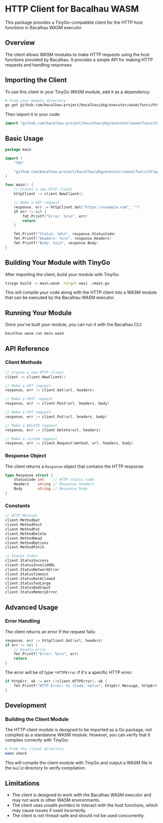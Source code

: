 # HTTP Client for Bacalhau WASM

This package provides a TinyGo-compatible client for the HTTP host functions in Bacalhau WASM executor.

## Overview

The client allows WASM modules to make HTTP requests using the host functions provided by Bacalhau. It provides a simple API for making HTTP requests and handling responses.

## Importing the Client

To use this client in your TinyGo WASM module, add it as a dependency:

```bash
# From your module directory
go get github.com/bacalhau-project/bacalhau/pkg/executor/wasm/funcs/http/client
```

Then import it in your code:

```go
import "github.com/bacalhau-project/bacalhau/pkg/executor/wasm/funcs/http/client"
```

## Basic Usage

```go
package main

import (
	"fmt"

	"github.com/bacalhau-project/bacalhau/pkg/executor/wasm/funcs/http/client"
)

func main() {
	// Create a new HTTP client
	httpClient := client.NewClient()

	// Make a GET request
	response, err := httpClient.Get("https://example.com", "")
	if err != nil {
		fmt.Printf("Error: %v\n", err)
		return
	}

	fmt.Printf("Status: %d\n", response.StatusCode)
	fmt.Printf("Headers: %s\n", response.Headers)
	fmt.Printf("Body: %s\n", response.Body)
}
```

## Building Your Module with TinyGo

After importing the client, build your module with TinyGo:

```bash
tinygo build -o main.wasm -target wasi ./main.go
```

This will compile your code along with the HTTP client into a WASM module that can be executed by the Bacalhau WASM executor.

## Running Your Module

Once you've built your module, you can run it with the Bacalhau CLI:

```bash
bacalhau wasm run main.wasm
```

## API Reference

### Client Methods

```go
// Create a new HTTP client
client := client.NewClient()

// Make a GET request
response, err := client.Get(url, headers)

// Make a POST request
response, err := client.Post(url, headers, body)

// Make a PUT request
response, err := client.Put(url, headers, body)

// Make a DELETE request
response, err := client.Delete(url, headers)

// Make a custom request
response, err := client.Request(method, url, headers, body)
```

### Response Object

The client returns a `Response` object that contains the HTTP response:

```go
type Response struct {
	StatusCode int    // HTTP status code
	Headers    string // Response headers
	Body       string // Response body
}
```

### Constants

```go
// HTTP Methods
client.MethodGet
client.MethodPost
client.MethodPut
client.MethodDelete
client.MethodHead
client.MethodOptions
client.MethodPatch

// Status Codes
client.StatusSuccess
client.StatusInvalidURL
client.StatusNetworkError
client.StatusTimeout
client.StatusNotAllowed
client.StatusTooLarge
client.StatusBadInput
client.StatusMemoryError
```

## Advanced Usage

### Error Handling

The client returns an error if the request fails:

```go
response, err := httpClient.Get(url, headers)
if err != nil {
	// Handle error
	fmt.Printf("Error: %v\n", err)
	return
}
```

The error will be of type `*HTTPError` if it's a specific HTTP error:

```go
if httpErr, ok := err.(*client.HTTPError); ok {
	fmt.Printf("HTTP Error: %s (Code: %d)\n", httpErr.Message, httpErr.Code)
}
```

## Development

### Building the Client Module

The HTTP client module is designed to be imported as a Go package, not compiled as a standalone WASM module. However, you can verify that it compiles correctly with TinyGo:

```bash
# From the client directory
make check
```

This will compile the client module with TinyGo and output a WASM file in the `build` directory to verify compilation.

## Limitations

- The client is designed to work with the Bacalhau WASM executor and may not work in other WASM environments.
- The client uses unsafe pointers to interact with the host functions, which may cause issues if used incorrectly.
- The client is not thread-safe and should not be used concurrently.
